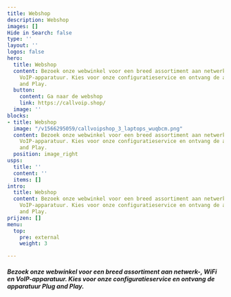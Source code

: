 ```yaml
---
title: Webshop
description: Webshop
images: []
Hide in Search: false
type: ''
layout: ''
logos: false
hero:
  title: Webshop
  content: Bezoek onze webwinkel voor een breed assortiment aan netwerk-, WiFi en
    VoIP-apparatuur. Kies voor onze configuratieservice en ontvang de apparatuur Plug
    and Play.
  button:
    content: Ga naar de webshop
    link: https://callvoip.shop/
  image: ''
blocks:
- title: Webshop
  image: "/v1566295059/callvoipshop_3_laptops_wuqbcm.png"
  content: Bezoek onze webwinkel voor een breed assortiment aan netwerk-, WiFi en
    VoIP-apparatuur. Kies voor onze configuratieservice en ontvang de apparatuur Plug
    and Play.
  position: image_right
usps:
  title: ''
  content: ''
  items: []
intro:
  title: Webshop
  content: Bezoek onze webwinkel voor een breed assortiment aan netwerk-, WiFi en
    VoIP-apparatuur. Kies voor onze configuratieservice en ontvang de apparatuur Plug
    and Play.
prijzen: []
menu:
  top:
    pre: external
    weight: 3

---
```

##### Bezoek onze webwinkel voor een breed assortiment aan netwerk-, WiFi en VoIP-apparatuur. Kies voor onze configuratieservice en ontvang de apparatuur Plug and Play.